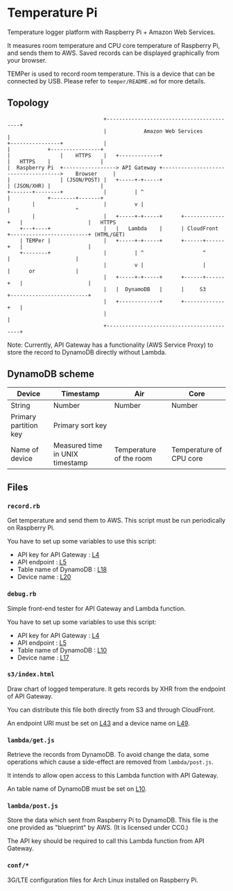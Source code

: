 Temperature Pi
====================
Temperature logger platform with Raspberry Pi + Amazon Web Services.

It measures room temperature and CPU core temperature of Raspberry Pi, and sends them to AWS.
Saved records can be displayed graphically from your browser.

TEMPer is used to record room temperature.
This is a device that can be connected by USB.
Please refer to `temper/README.md` for more details.

Topology
--------------------
```
                               +------------------------------------------+
                               |            Amazon Web Services           |
+----------------+             |                                          |            +----------------+
|                |    HTTPS    |   +-------------+                        |   HTTPS    |                |
|  Raspberry Pi  +-----------------> API Gateway +------------------------------------->    Browser     |
|                | (JSON/POST) |   +-----+-+-----+                        | (JSON/XHR) |                |
+-------+--------+             |         | ^                              |            +--------+-------+
        |                      |         v |                              |                     ^
        |                      |   +-----+-+-----+      +-------------+   |                     |   HTTPS
    +---+----+                 |   |   Lambda    |      | CloudFront  +-------------------------+ (HTML/GET)
    | TEMPer |                 |   +-----+-+-----+      +------+------+   |                     |
    +--------+                 |         | ^                   ^          |                     |
                               |         v |                   |          |      or             |
                               |   +-----+-+-----+      +------+------+   |                     |
                               |   |  DynamoDB   |      |     S3      +-------------------------+
                               |   +-------------+      +-------------+   |
                               |                                          |
                               +------------------------------------------+
```

Note: Currently, API Gateway has a functionality (AWS Service Proxy) to store the record to DynamoDB directly without Lambda.

DynamoDB scheme
--------------------
| Device                | Timestamp                       | Air                     | Core                    |
| --------------------- | ------------------------------- | ----------------------- | ----------------------- |
| String                | Number                          | Number                  | Number                  |
| Primary partition key | Primary sort key                |                         |                         |
| Name of device        | Measured time in UNIX timestamp | Temperature of the room | Temperature of CPU core |

Files
--------------------
### `record.rb`
Get temperature and send them to AWS.
This script must be run periodically on Raspberry Pi.

You have to set up some variables to use this script:

- API key for API Gateway : [L4](https://github.com/curipha/temperaturepi/blob/master/record.rb#L4)
- API endpoint : [L5](https://github.com/curipha/temperaturepi/blob/master/record.rb#L5)
- Table name of DynamoDB : [L18](https://github.com/curipha/temperaturepi/blob/master/record.rb#L18)
- Device name : [L20](https://github.com/curipha/temperaturepi/blob/master/record.rb#L20)

### `debug.rb`
Simple front-end tester for API Gateway and Lambda function.

You have to set up some variables to use this script:

- API key for API Gateway : [L4](https://github.com/curipha/temperaturepi/blob/master/debug.rb#L4)
- API endpoint : [L5](https://github.com/curipha/temperaturepi/blob/master/debug.rb#L5)
- Table name of DynamoDB : [L10](https://github.com/curipha/temperaturepi/blob/master/debug.rb#L10)
- Device name : [L17](https://github.com/curipha/temperaturepi/blob/master/debug.rb#L17)

### `s3/index.html`
Draw chart of logged temperature.
It gets records by XHR from the endpoint of API Gateway.

You can distribute this file both directly from S3 and through CloudFront.

An endpoint URI must be set on [L43](https://github.com/curipha/temperaturepi/blob/master/s3/index.html#L43) and a device name on [L49](https://github.com/curipha/temperaturepi/blob/master/s3/index.html#L49).

### `lambda/get.js`
Retrieve the records from DynamoDB.
To avoid change the data, some operations which cause a side-effect are removed from `lambda/post.js`.

It intends to allow open access to this Lambda function with API Gateway.

An table name of DynamoDB must be set on [L10](https://github.com/curipha/temperaturepi/blob/master/lambda/get.js#L10).

### `lambda/post.js`
Store the data which sent from Raspberry Pi to DynamoDB.
This file is the one provided as "blueprint" by AWS. (It is licensed under CC0.)

The API key should be required to call this Lambda function from API Gateway.

### `conf/*`
3G/LTE configuration files for Arch Linux installed on Raspberry Pi.
